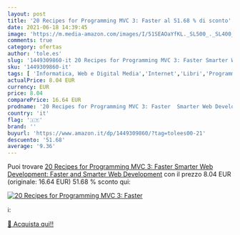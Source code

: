 ```yaml
---
layout: post
title: '20 Recipes for Programming MVC 3: Faster al 51.68 % di sconto'
date: 2021-06-18 14:39:45
image: 'https://m.media-amazon.com/images/I/51SEAOaYfKL._SL500_._SL400_.jpg'
comments: true
category: ofertas
author: 'tole.es'
slug: '1449309860-it 20 Recipes for Programming MVC 3: Faster Smarter Web...'
sku: '1449309860-it'
tags: [ 'Informatica, Web e Digital Media','Internet','Libri','Programmazione','Scienza dei calcolatori', ]
actualPrice: 8.04 EUR
currency: EUR
price: 8.04
comparePrice: 16.64 EUR
prodname: '20 Recipes for Programming MVC 3: Faster  Smarter Web Development: Faster and Smarter Web Development'
country: 'it'
flag: '🇮🇹'
brand: ''
buyurl: 'https://www.amazon.it/dp/1449309860/?tag=tolees00-21'
descuento: '51.68'
average: '9.36'
---
```


Puoi trovare [20 Recipes for Programming MVC 3: Faster  Smarter Web Development: Faster and Smarter Web Development](https://www.amazon.it/dp/1449309860/?tag=tolees00-21) con il prezzo 8.04 EUR (originale: 16.64 EUR) 51.68 % sconto qui:

[![20 Recipes for Programming MVC 3: Faster](https://m.media-amazon.com/images/I/51SEAOaYfKL._SL500_._SL400_.jpg)](https://www.amazon.it/dp/1449309860/?tag=tolees00-21)

ℹ️:


[🛒 Acquista qui!!](https://www.amazon.it/dp/1449309860/?tag=tolees00-21)

